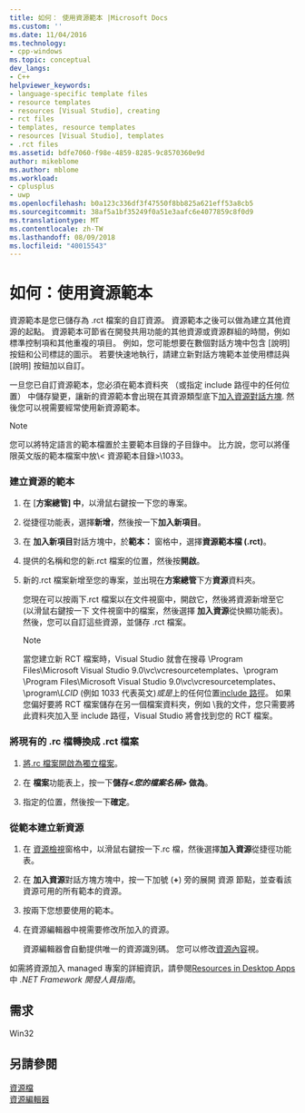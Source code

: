 ```yaml
---
title: 如何： 使用資源範本 |Microsoft Docs
ms.custom: ''
ms.date: 11/04/2016
ms.technology:
- cpp-windows
ms.topic: conceptual
dev_langs:
- C++
helpviewer_keywords:
- language-specific template files
- resource templates
- resources [Visual Studio], creating
- rct files
- templates, resource templates
- resources [Visual Studio], templates
- .rct files
ms.assetid: bdfe7060-f98e-4859-8285-9c8570360e9d
author: mikeblome
ms.author: mblome
ms.workload:
- cplusplus
- uwp
ms.openlocfilehash: b0a123c336df3f47550f8bb825a621eff53a8cb5
ms.sourcegitcommit: 38af5a1bf35249f0a51e3aafc6e4077859c8f0d9
ms.translationtype: MT
ms.contentlocale: zh-TW
ms.lasthandoff: 08/09/2018
ms.locfileid: "40015543"
---
```

# <a name="how-to-use-resource-templates"></a>如何：使用資源範本
資源範本是您已儲存為 .rct 檔案的自訂資源。 資源範本之後可以做為建立其他資源的起點。 資源範本可節省在開發共用功能的其他資源或資源群組的時間，例如標準控制項和其他重複的項目。 例如，您可能想要在數個對話方塊中包含 [說明] 按鈕和公司標誌的圖示。 若要快速地執行，請建立新對話方塊範本並使用標誌與 [說明] 按鈕加以自訂。  
  
 一旦您已自訂資源範本，您必須在範本資料夾 （或指定 include 路徑中的任何位置） 中儲存變更，讓新的資源範本會出現在其資源類型底下[加入資源對話方塊](../windows/add-resource-dialog-box.md). 然後您可以視需要經常使用新資源範本。  
  
> [!NOTE]
>  您可以將特定語言的範本檔置於主要範本目錄的子目錄中。 比方說，您可以將僅限英文版的範本檔案中放\\< 資源範本目錄\>\1033。  
  
### <a name="to-create-a-template-for-resources"></a>建立資源的範本  
  
1.  在 [**方案總管] 中**，以滑鼠右鍵按一下您的專案。  
  
2.  從捷徑功能表，選擇**新增**，然後按一下**加入新項目**。  
  
3.  在 **加入新項目**對話方塊中，於**範本：** 窗格中，選擇**資源範本檔 (.rct)**。  
  
4.  提供的名稱和您的新.rct 檔案的位置，然後按**開啟**。  
  
5.  新的.rct 檔案新增至您的專案，並出現在**方案總管**下方**資源**資料夾。  
  
     您現在可以按兩下.rct 檔案以在文件視窗中，開啟它，然後將資源新增至它 (以滑鼠右鍵按一下 文件視窗中的檔案，然後選擇 **加入資源**從快顯功能表)。 然後，您可以自訂這些資源，並儲存 .rct 檔案。  
  
    > [!NOTE]
    >  當您建立新 RCT 檔案時，Visual Studio 就會在搜尋 \Program Files\Microsoft Visual Studio 9.0\vc\vcresourcetemplates、\program \Program Files\Microsoft Visual Studio 9.0\vc\vcresourcetemplates、\program\\*LCID* (例如 1033 代表英文)*或是*上的任何位置[include 路徑](../windows/how-to-specify-include-directories-for-resources.md)。 如果您偏好要將 RCT 檔案儲存在另一個檔案資料夾，例如 \我的文件，您只需要將此資料夾加入至 include 路徑，Visual Studio 將會找到您的 RCT 檔案。  
  
### <a name="to-convert-an-existing-rc-file-to-an-rct-file"></a>將現有的 .rc 檔轉換成 .rct 檔案  
  
1.  [將.rc 檔案開啟為獨立檔案](../windows/how-to-open-a-resource-script-file-outside-of-a-project-standalone.md)。  
  
2.  在 **檔案**功能表上，按一下**儲存\<*您的檔案名稱*> 做為**。  
  
3.  指定的位置，然後按一下**確定**。  
  
### <a name="to-create-a-new-resource-from-a-template"></a>從範本建立新資源  
  
1.  在 [資源檢視](../windows/resource-view-window.md)窗格中，以滑鼠右鍵按一下.rc 檔，然後選擇**加入資源**從捷徑功能表。  
  
2.  在 **加入資源**對話方塊方塊中，按一下加號 (**+**) 旁的展開 資源 節點，並查看該資源可用的所有範本的資源。  
  
3.  按兩下您想要使用的範本。  
  
4.  在資源編輯器中視需要修改所加入的資源。  
  
     資源編輯器會自動提供唯一的資源識別碼。 您可以修改[資源內容](../windows/changing-the-properties-of-a-resource.md)視。  
  
 如需將資源加入 managed 專案的詳細資訊，請參閱[Resources in Desktop Apps](/dotnet/framework/resources/index)中 *.NET Framework 開發人員指南*。  
  
## <a name="requirements"></a>需求  
 Win32  
  
## <a name="see-also"></a>另請參閱  
 [資源檔](../windows/resource-files-visual-studio.md)   
 [資源編輯器](../windows/resource-editors.md)